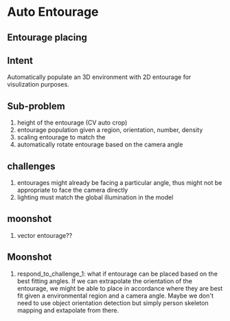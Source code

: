# Auto Entourage

## Entourage placing

## Intent
Automatically populate an 3D environment with 2D entourage for visulization purposes.

## Sub-problem
1. height of the entourage (CV auto crop)
2. entourage population given a region, orientation, number, density
3. scaling entourage to match the 
4. automatically rotate entourage based on the camera angle

## challenges
1. entourages might already be facing a particular angle, thus might not be appropriate to face the camera directly
2. lighting must match the global illumination in the model

## moonshot
1. vector entourage??

## Moonshot
1. respond_to_challenge_1: what if entourage can be placed based on the best fitting angles. If we can extrapolate the orientation of the entourage, we might be able to place in accordance where they are best fit given a environmental region and a camera angle. Maybe we don't need to use object orientation detection but simply person skeleton mapping and extapolate from there.
